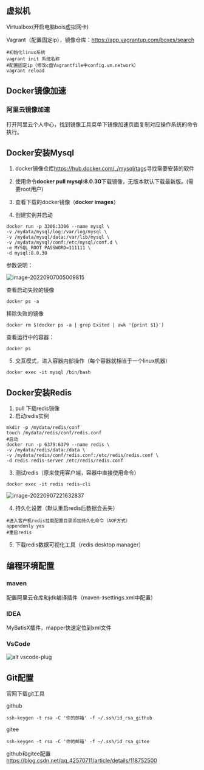  ## 虚拟机 ##

Virtualbox(开启电脑bois虚拟网卡) 

Vagrant（配置固定ip），镜像仓库：https://app.vagrantup.com/boxes/search

```shell
#初始化linux系统
vagrant init 系统名称
#配置固定ip（修改c盘Vagrantfile中config.vm.network）
vagrant reload
```

## Docker镜像加速

 ### 阿里云镜像加速

打开阿里云个人中心，找到镜像工具菜单下镜像加速页面复制对应操作系统的命令执行。

## Docker安装Mysql

1. docker镜像仓库<https://hub.docker.com/_/mysql/tags>寻找需要安装的软件

2. 使用命令**docker pull mysql:8.0.30**下载镜像，无版本默认下载最新版。(需要root用户)

3. 查看下载的docker镜像（**docker images**）

4. 创建实例并启动

```shell
docker run -p 3306:3306 --name mysql \
-v /mydata/mysql/log:/var/log/mysql \
-v /mydata/mysql/data:/var/lib/mysql \
-v /mydata/mysql/conf:/etc/mysql/conf.d \
-e MYSQL_ROOT_PASSWORD=111111 \
-d mysql:8.0.30
```

参数说明：

![image-20220907005009815](https://thumbnail0.baidupcs.com/thumbnail/0a884e528ia02851b29641c76fc27220?fid=1099546344524-250528-715379883766345&time=1662991200&rt=sh&sign=FDTAER-DCb740ccc5511e5e8fedcff06b081203-4zYOSKUZK9zy1iQ%2FWFN2PcPtLlc%3D&expires=8h&chkv=0&chkbd=0&chkpc=&dp-logid=148271276667523261&dp-callid=0&file_type=0&size=c710_u400&quality=100&vuk=-&ft=video)

查看启动失败的镜像

```shell
docker ps -a
```

移除失败的镜像

```shell
docker rm $(docker ps -a | grep Exited | awk '{print $1}')
```

查看运行中的容器：

```shell
docker ps
```

5. 交互模式，进入容器内部操作（每个容器就相当于一个linux机器）

```shell
docker exec -it mysql /bin/bash
```

## Docker安装Redis ##

1. pull 下载redis镜像
2. 启动redis实例

```shell
mkdir -p /mydata/redis/conf
touch /mydata/redis/conf/redis.conf
#启动
docker run -p 6379:6379 --name redis \
-v /mydata/redis/data:/data \
-v /mydata/redis/conf/redis.conf:/etc/redis/redis.conf \
-d redis redis-server /etc/redis/redis.conf
```

3. 测试redis（原来使用客户端，容器中直接使用命令）

```shell
docker exec -it redis redis-cli
```

![image-20220907221632837](https://thumbnail0.baidupcs.com/thumbnail/97345e167p85a33443429b6b3b53aa79?fid=1099546344524-250528-464611260689791&time=1662991200&rt=sh&sign=FDTAER-DCb740ccc5511e5e8fedcff06b081203-EWib7pJXI%2FiECdY1ui7Vos3gZkI%3D&expires=8h&chkv=0&chkbd=0&chkpc=&dp-logid=148297546881133020&dp-callid=0&file_type=0&size=c710_u400&quality=100&vuk=-&ft=video)

4. 持久化设置（默认重启redis后数据会丢失）

```shell
#进入客户机redis挂载配置目录添加持久化命令（AOF方式）
appendonly yes
#重启redis
```

5. 下载redis数据可视化工具（redis desktop manager）

## 编程环境配置

### maven ###
配置阿里云仓库和jdk编译插件（maven-》settings.xml中配置）

### IDEA ###
MyBatisX插件，mapper快速定位到xml文件

### VsCode ###

![alt vscode-plug](https://thumbnail0.baidupcs.com/thumbnail/a1dc414b4md8b1e4ef691d7ffb37d58c?fid=1099546344524-250528-200853407153792&time=1662991200&rt=sh&sign=FDTAER-DCb740ccc5511e5e8fedcff06b081203-iaLSi4UjYz0N%2Fl7M2dIfzHZ1Ylc%3D&expires=8h&chkv=0&chkbd=0&chkpc=&dp-logid=148311924002744173&dp-callid=0&file_type=0&size=c710_u400&quality=100&vuk=-&ft=video)

## Git配置

官网下载git工具

github

```shell
ssh-keygen -t rsa -C '你的邮箱' -f ~/.ssh/id_rsa_github
```

gitee

```shell
ssh-keygen -t rsa -C '你的邮箱' -f ~/.ssh/id_rsa_gitee
```

github和gitee配置<https://blog.csdn.net/qq_42570711/article/details/118752500>